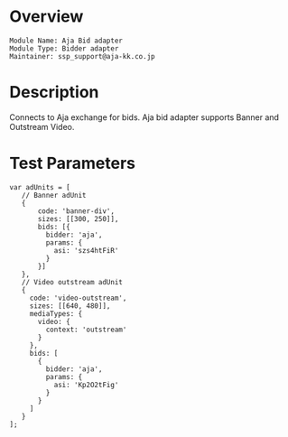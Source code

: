 # Overview

```
Module Name: Aja Bid adapter
Module Type: Bidder adapter
Maintainer: ssp_support@aja-kk.co.jp
```

# Description
Connects to Aja exchange for bids.
Aja bid adapter supports Banner and Outstream Video.

# Test Parameters
```
var adUnits = [
   // Banner adUnit
   {
       code: 'banner-div',
       sizes: [[300, 250]],
       bids: [{
         bidder: 'aja',
         params: {
           asi: 'szs4htFiR'
         }
       }]
   },
   // Video outstream adUnit
   {
     code: 'video-outstream',
     sizes: [[640, 480]],
     mediaTypes: {
       video: {
         context: 'outstream'
       }
     },
     bids: [
       {
         bidder: 'aja',
         params: {
           asi: 'Kp2O2tFig'
         }
       }
     ]
   }
];
```
